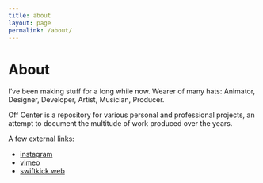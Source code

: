 ```yaml
---
title: about
layout: page
permalink: /about/
---
```


# About

I’ve been making stuff for a long while now. Wearer of many hats: Animator, Designer, Developer, Artist, Musician, Producer. 

Off Center is a repository for various personal and professional projects, an attempt to document the multitude of work produced over the years. 

A few external links:
- [instagram](https://www.instagram.com/setstatic/)
- [vimeo](https://vimeo.com/setstatic)
- [swiftkick web](https://www.swiftkickweb.com/)

